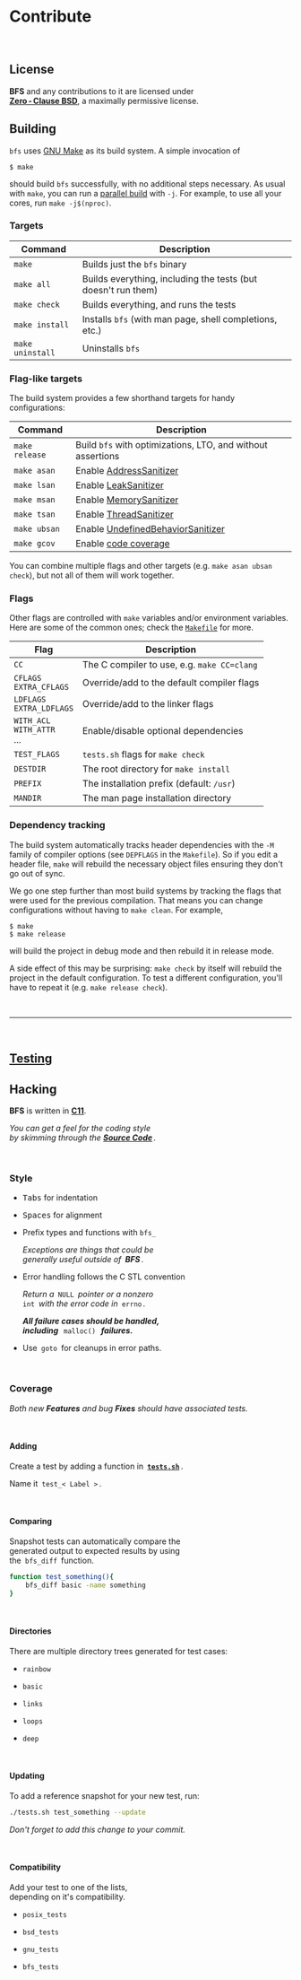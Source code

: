 
# Contribute

<br>

## License

**BFS** and any contributions to it are licensed under <br>**[Zero - Clause BSD]**, a maximally permissive license.


Building
--------

`bfs` uses [GNU Make](https://www.gnu.org/software/make/) as its build system.
A simple invocation of

    $ make

should build `bfs` successfully, with no additional steps necessary.
As usual with `make`, you can run a [parallel build](https://www.gnu.org/software/make/manual/html_node/Parallel.html) with `-j`.
For example, to use all your cores, run `make -j$(nproc)`.

### Targets

| Command          | Description                                                   |
|------------------|---------------------------------------------------------------|
| `make`           | Builds just the `bfs` binary                                  |
| `make all`       | Builds everything, including the tests (but doesn't run them) |
| `make check`     | Builds everything, and runs the tests                         |
| `make install`   | Installs `bfs` (with man page, shell completions, etc.)       |
| `make uninstall` | Uninstalls `bfs`                                              |

### Flag-like targets

The build system provides a few shorthand targets for handy configurations:

| Command        | Description                                                 |
|----------------|-------------------------------------------------------------|
| `make release` | Build `bfs` with optimizations, LTO, and without assertions |
| `make asan`    | Enable [AddressSanitizer]                                   |
| `make lsan`    | Enable [LeakSanitizer]                                      |
| `make msan`    | Enable [MemorySanitizer]                                    |
| `make tsan`    | Enable [ThreadSanitizer]                                    |
| `make ubsan`   | Enable [UndefinedBehaviorSanitizer]                         |
| `make gcov`    | Enable [code coverage]                                      |

[AddressSanitizer]: https://github.com/google/sanitizers/wiki/AddressSanitizer
[LeakSanitizer]: https://github.com/google/sanitizers/wiki/AddressSanitizerLeakSanitizer#stand-alone-mode
[MemorySanitizer]: https://github.com/google/sanitizers/wiki/MemorySanitizer
[ThreadSanitizer]: https://github.com/google/sanitizers/wiki/ThreadSanitizerCppManual
[UndefinedBehaviorSanitizer]: https://clang.llvm.org/docs/UndefinedBehaviorSanitizer.html
[code coverage]: https://gcc.gnu.org/onlinedocs/gcc/Gcov.html

You can combine multiple flags and other targets (e.g. `make asan ubsan check`), but not all of them will work together.

### Flags

Other flags are controlled with `make` variables and/or environment variables.
Here are some of the common ones; check the [`Makefile`](/Makefile) for more.

| Flag                             | Description                                 |
|----------------------------------|---------------------------------------------|
| `CC`                             | The C compiler to use, e.g. `make CC=clang` |
| `CFLAGS`<br>`EXTRA_CFLAGS`       | Override/add to the default compiler flags  |
| `LDFLAGS`<br>`EXTRA_LDFLAGS`     | Override/add to the linker flags            |
| `WITH_ACL`<br>`WITH_ATTR`<br>... | Enable/disable optional dependencies        |
| `TEST_FLAGS`                     | `tests.sh` flags for `make check`           |
| `DESTDIR`                        | The root directory for `make install`       |
| `PREFIX`                         | The installation prefix (default: `/usr`)   |
| `MANDIR`                         | The man page installation directory         |

### Dependency tracking

The build system automatically tracks header dependencies with the `-M` family of compiler options (see `DEPFLAGS` in the `Makefile`).
So if you edit a header file, `make` will rebuild the necessary object files ensuring they don't go out of sync.

We go one step further than most build systems by tracking the flags that were used for the previous compilation.
That means you can change configurations without having to `make clean`.
For example,

    $ make
    $ make release

will build the project in debug mode and then rebuild it in release mode.

A side effect of this may be surprising: `make check` by itself will rebuild the project in the default configuration.
To test a different configuration, you'll have to repeat it (e.g. `make release check`).


<br>

---

<br>

## [Testing](./Testing.md)


## Hacking

**BFS** is written in **[C11]**.

*You can get a feel for the coding style* <br>
*by skimming through the **[Source Code]** .*

<br>

### Style

- <kbd>Tabs</kbd> for indentation

- <kbd>Spaces</kbd> for alignment

- Prefix types and functions with `bfs_`

  *Exceptions are things that could be* <br>
  *generally useful outside of **BFS** .*

- Error handling follows the C STL convention

  *Return a* `NULL` *pointer or a nonzero* <br>
  `int` *with the error code in* `errno` *.*
  
  ***All failure cases should be handled,*** <br>
  ***including***  `malloc()`  ***failures.***

- Use `goto` for cleanups in error paths.

<br>

### Coverage

*Both new **Features** and bug **Fixes** should have associated tests.*

<br>

#### Adding

Create a test by adding a function in **[`tests.sh`][Tests]** .

Name it `test_< Label >` .

<br>

#### Comparing

Snapshot tests can automatically compare the <br>
generated output to expected results by using <br>
the `bfs_diff` function.

```sh
function test_something(){
    bfs_diff basic -name something
}
```

<br>

#### Directories

There are multiple directory trees generated for test cases:

- `rainbow`

- `basic`

- `links`

- `loops`

- `deep`

<br>

#### Updating

To add a reference snapshot for your new test, run:

```sh
./tests.sh test_something --update
```

*Don't forget to add this change to your commit.*

<br>

#### Compatibility

Add your test to one of the lists, <br>
depending on it's compatibility.

- `posix_tests`

- `bsd_tests`

- `gnu_tests`

- `bfs_tests`


<!----------------------------------------------------------------------------->

[Zero - Clause BSD]: https://opensource.org/licenses/0BSD
[C11]: https://en.wikipedia.org/wiki/C11_(C_standard_revision)

[CI]: https://github.com/tavianator/bfs/actions

[Predefined Truths]: ../tests
[Source Code]: ../src/main.c
[Tests]: ../tests.sh
